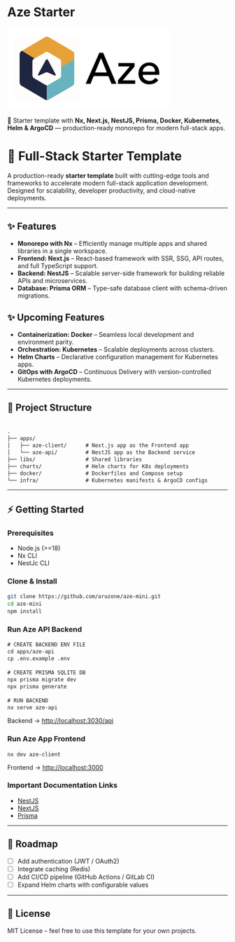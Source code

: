 # Aze Starter

![Alt text](apps/aze-client/public/assets/aze-logo.png "Optional title")

🚀 Starter template with **Nx, Next.js, NestJS, Prisma, Docker, Kubernetes, Helm & ArgoCD** — production-ready monorepo for modern full-stack apps.

# 🚀 Full-Stack Starter Template

A production-ready **starter template** built with cutting-edge tools and frameworks to accelerate modern full-stack application development. Designed for scalability, developer productivity, and cloud-native deployments.

---

## ✨ Features

- **Monorepo with Nx** – Efficiently manage multiple apps and shared libraries in a single workspace.  
- **Frontend: Next.js** – React-based framework with SSR, SSG, API routes, and full TypeScript support.  
- **Backend: NestJS** – Scalable server-side framework for building reliable APIs and microservices.  
- **Database: Prisma ORM** – Type-safe database client with schema-driven migrations.  

## ✨ Upcoming Features 
- **Containerization: Docker** – Seamless local development and environment parity.  
- **Orchestration: Kubernetes** – Scalable deployments across clusters.  
- **Helm Charts** – Declarative configuration management for Kubernetes apps.  
- **GitOps with ArgoCD** – Continuous Delivery with version-controlled Kubernetes deployments.  

---

## 📂 Project Structure

```

.
├── apps/
│   ├── aze-client/      # Next.js app as the Frontend app
│   └── aze-api/         # NestJS app as the Backend service
├── libs/                # Shared libraries
├── charts/              # Helm charts for K8s deployments
├── docker/              # Dockerfiles and Compose setup
└── infra/               # Kubernetes manifests & ArgoCD configs

````

---

## ⚡ Getting Started

### Prerequisites
- Node.js (>=18)
- Nx CLI
- NestJc CLI

### Clone & Install

```bash
git clone https://github.com/aruzone/aze-mini.git
cd aze-mini
npm install
```

### Run Aze API Backend

```
# CREATE BACKEND ENV FILE
cd apps/aze-api
cp .env.example .env

# CREATE PRISMA SQLITE DB
npx prisma migrate dev
npx prisma generate

# RUN BACKEND
nx serve aze-api
```
Backend → [http://localhost:3030/api](http://localhost:3030/api)

### Run Aze App Frontend

```
nx dev aze-client
```
Frontend → [http://localhost:3000](http://localhost:3000)

### Important Documentation Links
- [NestJS](https://docs.nestjs.com/)
- [NextJS](https://nextjs.org/docs)
- [Prisma](https://www.prisma.io/docs/orm)
---

## 🚀 Roadmap

* [ ] Add authentication (JWT / OAuth2)
* [ ] Integrate caching (Redis)
* [ ] Add CI/CD pipeline (GitHub Actions / GitLab CI)
* [ ] Expand Helm charts with configurable values

---

## 📜 License

MIT License – feel free to use this template for your own projects.